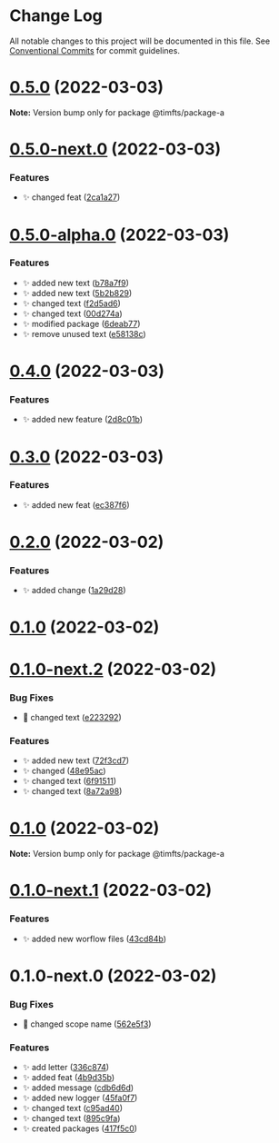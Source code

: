 # Change Log

All notable changes to this project will be documented in this file.
See [Conventional Commits](https://conventionalcommits.org) for commit guidelines.

# [0.5.0](https://github.com/Timfts/monorepo-workflow/compare/v0.5.0-next.0...v0.5.0) (2022-03-03)

**Note:** Version bump only for package @timfts/package-a





# [0.5.0-next.0](https://github.com/Timfts/monorepo-workflow/compare/v0.5.0-alpha.0...v0.5.0-next.0) (2022-03-03)


### Features

* ✨ changed feat ([2ca1a27](https://github.com/Timfts/monorepo-workflow/commit/2ca1a278a32b0c88aa95fbadc4446bce1ca9c704))





# [0.5.0-alpha.0](https://github.com/Timfts/monorepo-workflow/compare/v0.4.0...v0.5.0-alpha.0) (2022-03-03)


### Features

* ✨ added new text ([b78a7f9](https://github.com/Timfts/monorepo-workflow/commit/b78a7f9cdca737f1f06fa50cc3a323f2f9fedcfa))
* ✨ added new text ([5b2b829](https://github.com/Timfts/monorepo-workflow/commit/5b2b829012890c54c625537e51c495221ad494d0))
* ✨ changed text ([f2d5ad6](https://github.com/Timfts/monorepo-workflow/commit/f2d5ad6af7f7dab68196f651ba9cc8ab492d1023))
* ✨ changed text ([00d274a](https://github.com/Timfts/monorepo-workflow/commit/00d274a12e2c81ecf9d01b737d4e0710954a297b))
* ✨ modified package ([6deab77](https://github.com/Timfts/monorepo-workflow/commit/6deab77e18cf037660e356d7d3fb997f570684d0))
* ✨ remove unused text ([e58138c](https://github.com/Timfts/monorepo-workflow/commit/e58138c837df28a20b7f0cd4ad799f87c47a788e))





# [0.4.0](https://github.com/Timfts/monorepo-workflow/compare/v0.3.0...v0.4.0) (2022-03-03)


### Features

* ✨ added new feature ([2d8c01b](https://github.com/Timfts/monorepo-workflow/commit/2d8c01bd1217d3e1f92450e8f170e049d64df9d3))





# [0.3.0](https://github.com/Timfts/monorepo-workflow/compare/v0.2.0...v0.3.0) (2022-03-03)


### Features

* ✨ added new feat ([ec387f6](https://github.com/Timfts/monorepo-workflow/commit/ec387f6ca44e6637cddacd68ba5f12b07ba78f53))





# [0.2.0](https://github.com/Timfts/monorepo-workflow/compare/v0.1.0-next.2...v0.2.0) (2022-03-02)


### Features

* ✨ added change ([1a29d28](https://github.com/Timfts/monorepo-workflow/commit/1a29d28d39e74b31f77bb66a3bd484210783e8a2))



# [0.1.0](https://github.com/Timfts/monorepo-workflow/compare/v0.1.0-next.1...v0.1.0) (2022-03-02)





# [0.1.0-next.2](https://github.com/Timfts/monorepo-workflow/compare/v0.1.0-next.1...v0.1.0-next.2) (2022-03-02)


### Bug Fixes

* 🐛 changed text ([e223292](https://github.com/Timfts/monorepo-workflow/commit/e223292328bd0c62f5d60fb880c2f853a13d1c2e))


### Features

* ✨ added new text ([72f3cd7](https://github.com/Timfts/monorepo-workflow/commit/72f3cd7632d27ffd9d38c7e4572642d95f2e7d4b))
* ✨ changed ([48e95ac](https://github.com/Timfts/monorepo-workflow/commit/48e95ac7668dd17ad7fe70ed02c3a0d20781a738))
* ✨ changed text ([6f91511](https://github.com/Timfts/monorepo-workflow/commit/6f91511f9457eb5a6b92106d561d52d4614a2b75))
* ✨ changed text ([8a72a98](https://github.com/Timfts/monorepo-workflow/commit/8a72a987d7cc3c9641ff6461d51c5f724a0ca5b3))
# [0.1.0](https://github.com/Timfts/monorepo-workflow/compare/v0.1.0-next.1...v0.1.0) (2022-03-02)

**Note:** Version bump only for package @timfts/package-a





# [0.1.0-next.1](https://github.com/Timfts/monorepo-workflow/compare/v0.1.0-next.0...v0.1.0-next.1) (2022-03-02)


### Features

* ✨ added new worflow files ([43cd84b](https://github.com/Timfts/monorepo-workflow/commit/43cd84b758ec86347ecb43ebae5aca799b010d0c))





# 0.1.0-next.0 (2022-03-02)


### Bug Fixes

* 🐛 changed scope name ([562e5f3](https://github.com/Timfts/monorepo-workflow/commit/562e5f34f3e10d52e358e1d9bbd217e5573c0cfa))


### Features

* ✨ add letter ([336c874](https://github.com/Timfts/monorepo-workflow/commit/336c874335026fba1efbca319a19c063c6015431))
* ✨ added feat ([4b9d35b](https://github.com/Timfts/monorepo-workflow/commit/4b9d35b5a4674935e68fe341471c35d14f0b70d2))
* ✨ added message ([cdb6d6d](https://github.com/Timfts/monorepo-workflow/commit/cdb6d6d92253ebd8d5f9aacdf445b6e0c8dcb603))
* ✨ added new logger ([45fa0f7](https://github.com/Timfts/monorepo-workflow/commit/45fa0f7563b58655afa9398ef8db5788db5f7072))
* ✨ changed text ([c95ad40](https://github.com/Timfts/monorepo-workflow/commit/c95ad4078e384c2e432df7d2356e76f609c6d01e))
* ✨ changed text ([895c9fa](https://github.com/Timfts/monorepo-workflow/commit/895c9fa60d4a9157122c163d1f35829ee480cc85))
* ✨ created packages ([417f5c0](https://github.com/Timfts/monorepo-workflow/commit/417f5c05553378210998f584fe0a2cb504bf8802))

